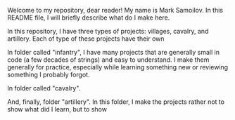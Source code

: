 Welcome to my repository, dear reader! My name is Mark Samoilov. In this README file, I will briefly describe what do I make here.


In this repository, I have three types of projects: villages, cavalry, and artillery. Each of type of these projects have their own

In folder called "infantry", I have many projects that are generally small in code (a few decades of strings) and easy to understand. I make them generally for practice, especially while learning something new or reviewing something I probably forgot.

In folder called "cavalry".

And, finally, folder "artillery". In this folder, I make the projects rather not to show what did I learn, but to show 